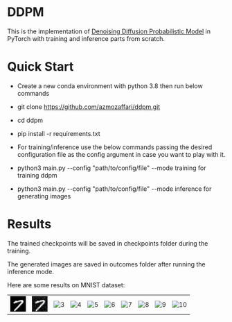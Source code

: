 # DDPM

This is the implementation of [Denoising Diffusion Probabilistic Model](https://arxiv.org/abs/2006.11239) in PyTorch with training and inference parts from scratch.


# Quick Start
* Create a new conda environment with python 3.8 then run below commands

* git clone https://github.com/azmozaffari/ddpm.git

* cd ddpm

* pip install -r requirements.txt

* For training/inference use the below commands passing the desired configuration file as the config argument in case you want to play with it.

* python3 main.py --config "path/to/config/file" --mode training       for training ddpm

* python3 main.py --config "path/to/config/file" --mode inference      for generating images

# Results
The trained checkpoints will be saved in checkpoints folder during the training.

The generated images are saved in outcomes folder after running the inference mode.

Here are some results on MNIST dataset:

<table>
  <tr>
    <td> <img src="./images/1.jpg"  alt="1" width = 36px height = 36px ></td>
    <td> <img src="./images/111.jpg"  alt="2" width = 36px height = 36px ></td>    
    <td> <img src="./images/img/221.jpg" alt="3" width = 36px height = 36px></td>    
    <td> <img src="./images/img/331.jpg" alt="4" width = 36px height = 36px></td>    
    <td> <img src="./images/img/441.jpg" alt="5" width = 36px height = 36px></td>    
    <td> <img src="./images/img/551.jpg" alt="6" width = 36px height = 36px></td>    
    <td> <img src="./images/img/661.jpg" alt="7" width = 36px height = 36px></td>    
    <td> <img src="./images/img/771.jpg" alt="8" width = 36px height = 36px></td>    
    <td> <img src="./images/img/881.jpg" alt="9" width = 36px height = 36px></td>    
    <td> <img src="./images/img/991.jpg" alt="10" width = 36px height = 36px></td>
  </tr> 
</table>
